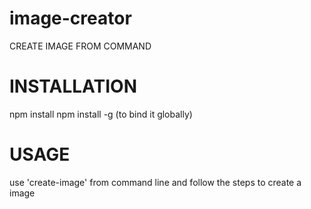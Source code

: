 # image-creator

CREATE IMAGE FROM COMMAND

# INSTALLATION

npm install 
npm install -g  (to bind it globally)

# USAGE
use 'create-image' from command line and follow the steps to create a image
